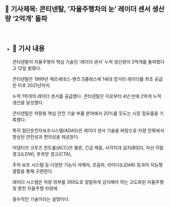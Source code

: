 ## 📰 기사제목: 콘티넨탈, ‘자율주행차의 눈’ 레이더 센서 생산량 ‘2억개’ 돌파
<br>

- ## 📄 기사 내용
  콘티넨탈이 자율주행차 핵심 기술인 ‘레이더 센서’ 누적 생산량이 2억개를 돌파했다고 12일 밝혔다.

  콘티넨탈은 1999년 메르세데스-벤츠 S클래스에 1세대 장거리 레이더를 최초 공급한 이후 2021년까지

  누적 1억개의 레이더 센서를 공급했다. 콘티넨탈은 이로부터 4년 만에 2억개 누적 생산을 달성했다.

  콘티넨탈은 차량용 핵심 안전 기술 부품 분야에서 20%를 웃도는 시장 점유율을 기록했다.

  특히 첨단운전자보조시스템(ADAS)은 레이더 센서 기술을 바탕으로 차량 안팎에서 향상된 안전성과 편의성을 제공한다.

  어댑티브 크루즈 컨트롤(ACC)은 물론, 긴급 제동, 사각지대 감지(BSD), 차선 이탈 경고(LDW), 후측방 경고(CTA),

  주차 보조 시스템 등 다양한 기능이 카메라, 초음파, 라이다(LiDAR) 등과의 지능형 결합을 통해 구현된다.

  레이더 시스템은 차량 외부를 360도로 정밀하게 감지해야 하는 고도화된 자율주행 및 완전 자율주행 차량에

  필수적인 기술이라는 설명이다.
